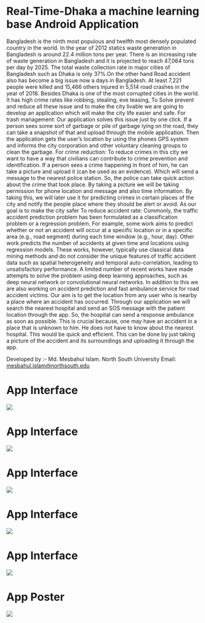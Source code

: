 # Real-Time-Dhaka a machine learning base Android Application

Bangladesh is the ninth most populous and twelfth most densely populated country in the world. In the year of 2012 statics waste generation in Bangladesh is around 22.4 million tons per year. There is an increasing rate of waste generation in Bangladesh and it is projected to reach 47,064 tons per day by 2025. The total waste collection rate in major cities of Bangladesh such as Dhaka is only 37%.On the other hand Road accident also has become a big issue now a days in Bangladesh. At least 7,221 people were killed and 15,466 others injured in 5,514 road crashes in the year of 2018. Besides Dhaka is one of the most corrupted cities in the world. It has high crime rates like robbing, stealing, eve teasing,
To Solve prevent and reduce all these issue and to make the city livable we are going to develop an application which will make the city life easier and safe.
For trash management: Our application solves this issue just by one click. If a person sees some sort of garbage or pile of garbage lying on the road, they can take a snapshot of that and upload through the mobile application. Then the application gets the user’s location by using the phones GPS system and informs the city corporation and other voluntary cleaning groups to clean the garbage.
For crime reduction: To reduce crimes in this city we want to have a way that civilians can contribute to crime prevention and identification. If a person sees a crime happening in front of him, he can take a picture and upload it (can be used as an evidence). Which will send a message to the nearest police station. So, the police can take quick action about the crime that took place. By taking a picture we will be taking permission for phone location and message and also time information. By taking this, we will later use it for predicting crimes in certain places of the city and notify the people place where they should be alert or avoid. As our goal is to make the city safer
To reduce accident rate: Commonly, the traffic accident prediction problem has been formulated as a classification problem or a regression problem. For example, some work aims to predict whether or not an accident will occur at a specific location or in a specific area (e.g., road segment) during each time window (e.g., hour, day). Other work predicts the number of accidents at given time and locations using regression models. These works, however, typically use classical data mining methods and do not consider the unique features of traffic accident data such as spatial heterogeneity and temporal auto-correlation, leading to unsatisfactory performance. A limited number of recent works have made attempts to solve the problem using deep learning approaches, such as deep neural network or convolutional neural networks. In addition to this we are also working on accident prediction and fast ambulance service for road accident victims. Our aim is to get the location from any user who is nearby a place where an accident has occurred. Through our application we will search the nearest hospital and send an SOS message with the patient location through the app. So, the hospital can send a response ambulance as soon as possible. This is crucial because, one may have an accident in a place that is unknown to him. He does not have to know about the nearest hospital. This would be quick and efficient. This can be done by just taking a picture of the accident and its surroundings and uploading it through the app. 

Developed by :- Md. Mesbahul Islam.
                North South University
               Email: mesbahul.islam@northsouth.edu

# App Interface
<img src="./resources/Picture3.png"> 

# App Interface
<img src="./resources/Picture1.png">  

# App Interface
<img src="./resources/Picture2.png"> 

# App Interface
<img src="./resources/Picture3.png"> 

# App Interface
<img src="./resources/Picture4.png"> 

# App Poster
<img src="./resources/poster.png"> 
